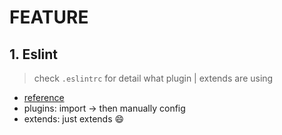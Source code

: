# FEATURE

## 1. Eslint

> check `.eslintrc` for detail what plugin | extends are using

- [reference](https://betterprogramming.pub/4-essential-eslint-plugins-you-need-in-your-react-setup-824b419ce598)
- plugins: import -> then manually config
- extends: just extends :smile:
